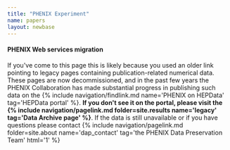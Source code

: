 ```yaml
---
title: "PHENIX Experiment"
name: papers
layout: newbase
---
```

#### PHENIX Web services migration

If you've come to this page this is likely because you used an older link pointing to legacy pages
containing publication-related numerical data. These pages are now decommissioned, and
in the past few years the PHENIX Collaboration has made substantial progress in publishing
such data on the {% include navigation/findlink.md name='PHENIX on HEPData' tag='HEPData portal' %}.
<b>If you don't see it on the portal, please visit the
{% include navigation/pagelink.md folder=site.results name='legacy' tag='Data Archive page' %}</b>.
If the data is still unavailable or if you have questions please contact
{% include navigation/pagelink.md folder=site.about name='dap_contact' tag='the PHENIX Data Preservation Team' html='1' %}

